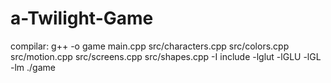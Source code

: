 # a-Twilight-Game

compilar: g++ -o game main.cpp src/characters.cpp src/colors.cpp src/motion.cpp src/screens.cpp src/shapes.cpp -I include -lglut -lGLU -lGL -lm
./game
